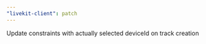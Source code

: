 ```yaml
---
"livekit-client": patch
---
```


Update constraints with actually selected deviceId on track creation
